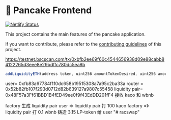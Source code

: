 # 🥞 Pancake Frontend

[![Netlify Status](https://api.netlify.com/api/v1/badges/7bebf1a3-be7b-4165-afd1-446256acd5e3/deploy-status)](https://app.netlify.com/sites/pancake-prod/deploys)

This project contains the main features of the pancake application.

If you want to contribute, please refer to the [contributing guidelines](./CONTRIBUTING.md) of this project.

https://testnet.bscscan.com/tx/0xbfb2ee69f60c4544656938d09e88cabb84122265d3eee8e29bdffc780dc5ea8b

```ts
addLiquidityETH(address token, uint256 amountTokenDesired, uint256 amountTokenMin, uint256 amountETHMin, address to, uint256 deadline)
```

user= 0xfb83a67784f110dc658b19515308a7a95c2ba33a
router = 0x52b82fb107f293d0712d82b639127a9807c55458
liquidity pair= 0x48F57a3Ff61BBD1B4fED49ee0f9f43EdDD201fF4 接收 kaco 和 wbnb

factory 生成 liquidity pair
user => liquidity pair 打 100 kaco
factory =》 liquidity pair 打 0.1 wbnb
铸造 3.15 LP-token 给 user
"# racswap" 
